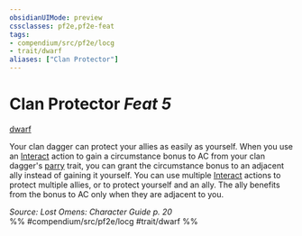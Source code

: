 ```yaml
---
obsidianUIMode: preview
cssclasses: pf2e,pf2e-feat
tags:
- compendium/src/pf2e/locg
- trait/dwarf
aliases: ["Clan Protector"]
---
```

# Clan Protector  *Feat 5*  
[dwarf](rules/traits/dwarf.md "Dwarf Ancestry & Heritage Trait")  


Your clan dagger can protect your allies as easily as yourself. When you use an [Interact](rules/actions/interact.md) action to gain a circumstance bonus to AC from your clan dagger's [parry](rules/traits/parry.md "Parry Weapon Trait") trait, you can grant the circumstance bonus to an adjacent ally instead of gaining it yourself. You can use multiple [Interact](rules/actions/interact.md) actions to protect multiple allies, or to protect yourself and an ally. The ally benefits from the bonus to AC only when they are adjacent to you.

*Source: Lost Omens: Character Guide p. 20*  
%% #compendium/src/pf2e/locg #trait/dwarf %%